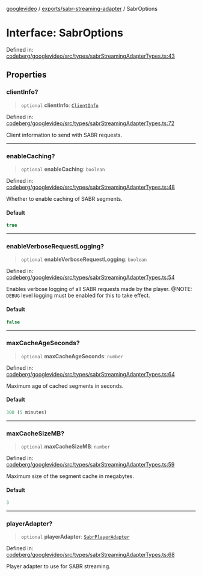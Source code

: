 [googlevideo](../../../README.md) / [exports/sabr-streaming-adapter](../README.md) / SabrOptions

# Interface: SabrOptions

Defined in: [codeberg/googlevideo/src/types/sabrStreamingAdapterTypes.ts:43](https://github.com/LuanRT/googlevideo/blob/19854137cadaf49fd755394883dfd7fe5fdaba20/src/types/sabrStreamingAdapterTypes.ts#L43)

## Properties

### clientInfo?

> `optional` **clientInfo**: [`ClientInfo`](../../protos/interfaces/ClientInfo.md)

Defined in: [codeberg/googlevideo/src/types/sabrStreamingAdapterTypes.ts:72](https://github.com/LuanRT/googlevideo/blob/19854137cadaf49fd755394883dfd7fe5fdaba20/src/types/sabrStreamingAdapterTypes.ts#L72)

Client information to send with SABR requests.

***

### enableCaching?

> `optional` **enableCaching**: `boolean`

Defined in: [codeberg/googlevideo/src/types/sabrStreamingAdapterTypes.ts:48](https://github.com/LuanRT/googlevideo/blob/19854137cadaf49fd755394883dfd7fe5fdaba20/src/types/sabrStreamingAdapterTypes.ts#L48)

Whether to enable caching of SABR segments.

#### Default

```ts
true
```

***

### enableVerboseRequestLogging?

> `optional` **enableVerboseRequestLogging**: `boolean`

Defined in: [codeberg/googlevideo/src/types/sabrStreamingAdapterTypes.ts:54](https://github.com/LuanRT/googlevideo/blob/19854137cadaf49fd755394883dfd7fe5fdaba20/src/types/sabrStreamingAdapterTypes.ts#L54)

Enables verbose logging of all SABR requests made by the player.
@NOTE: `DEBUG` level logging must be enabled for this to take effect.

#### Default

```ts
false
```

***

### maxCacheAgeSeconds?

> `optional` **maxCacheAgeSeconds**: `number`

Defined in: [codeberg/googlevideo/src/types/sabrStreamingAdapterTypes.ts:64](https://github.com/LuanRT/googlevideo/blob/19854137cadaf49fd755394883dfd7fe5fdaba20/src/types/sabrStreamingAdapterTypes.ts#L64)

Maximum age of cached segments in seconds.

#### Default

```ts
300 (5 minutes)
```

***

### maxCacheSizeMB?

> `optional` **maxCacheSizeMB**: `number`

Defined in: [codeberg/googlevideo/src/types/sabrStreamingAdapterTypes.ts:59](https://github.com/LuanRT/googlevideo/blob/19854137cadaf49fd755394883dfd7fe5fdaba20/src/types/sabrStreamingAdapterTypes.ts#L59)

Maximum size of the segment cache in megabytes.

#### Default

```ts
3
```

***

### playerAdapter?

> `optional` **playerAdapter**: [`SabrPlayerAdapter`](SabrPlayerAdapter.md)

Defined in: [codeberg/googlevideo/src/types/sabrStreamingAdapterTypes.ts:68](https://github.com/LuanRT/googlevideo/blob/19854137cadaf49fd755394883dfd7fe5fdaba20/src/types/sabrStreamingAdapterTypes.ts#L68)

Player adapter to use for SABR streaming.
